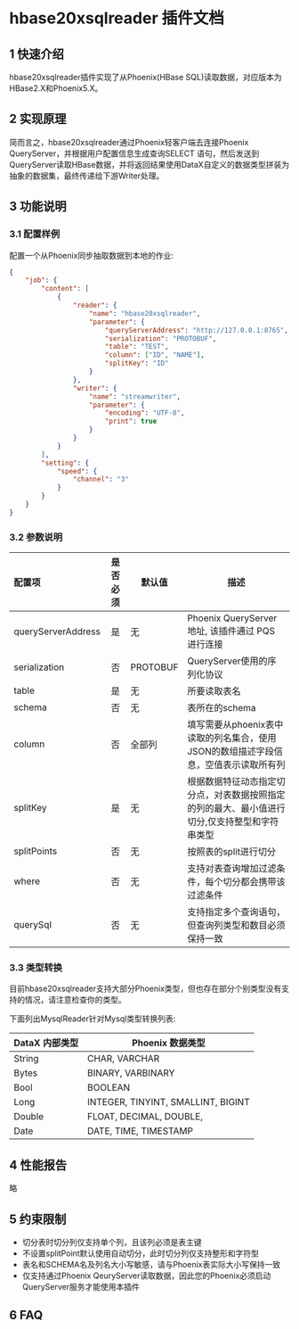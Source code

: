 # hbase20xsqlreader  插件文档

## 1 快速介绍

hbase20xsqlreader插件实现了从Phoenix(HBase SQL)读取数据，对应版本为HBase2.X和Phoenix5.X。

## 2 实现原理

简而言之，hbase20xsqlreader通过Phoenix轻客户端去连接Phoenix QueryServer，并根据用户配置信息生成查询SELECT 语句，然后发送到QueryServer读取HBase数据，并将返回结果使用DataX自定义的数据类型拼装为抽象的数据集，最终传递给下游Writer处理。

## 3 功能说明

### 3.1 配置样例

配置一个从Phoenix同步抽取数据到本地的作业:

```json
{
    "job": {
        "content": [
            {
                "reader": {
                    "name": "hbase20xsqlreader",  
                    "parameter": {
                        "queryServerAddress": "http://127.0.0.1:8765", 
                        "serialization": "PROTOBUF",  
                        "table": "TEST",    
                        "column": ["ID", "NAME"],   
                        "splitKey": "ID"   
                    }
                },
                "writer": {
                    "name": "streamwriter",
                    "parameter": {
                        "encoding": "UTF-8",
                        "print": true
                    }
                }
            }
        ],
        "setting": {
            "speed": {
                "channel": "3"
            }
        }
    }
}
```


### 3.2 参数说明

| 配置项             | 是否必须 | 默认值   | 描述                                                                                          |
| :----------------- | :------: | -------- | --------------------------------------------------------------------------------------- |
| queryServerAddress |    是    | 无       | Phoenix QueryServer 地址, 该插件通过 PQS 进行连接                                             |
| serialization      |    否    | PROTOBUF | QueryServer使用的序列化协议                                                                   |
| table              |    是    | 无       | 所要读取表名                                                                                  |
| schema             |    否    | 无       | 表所在的schema                                                                                |
| column             |    否    | 全部列   | 填写需要从phoenix表中读取的列名集合，使用JSON的数组描述字段信息，空值表示读取所有列           |
| splitKey           |    是    | 无       | 根据数据特征动态指定切分点，对表数据按照指定的列的最大、最小值进行切分,仅支持整型和字符串类型 |
| splitPoints        |    否    | 无       | 按照表的split进行切分                                                                         |
| where              |    否    | 无       | 支持对表查询增加过滤条件，每个切分都会携带该过滤条件                                          |
| querySql           |    否    | 无       | 支持指定多个查询语句，但查询列类型和数目必须保持一致                                          |

    
### 3.3 类型转换

目前hbase20xsqlreader支持大部分Phoenix类型，但也存在部分个别类型没有支持的情况，请注意检查你的类型。

下面列出MysqlReader针对Mysql类型转换列表:


| DataX 内部类型 | Phoenix 数据类型                   |
| -------------- | ---------------------------------- |
| String         | CHAR, VARCHAR                      |
| Bytes          | BINARY, VARBINARY                  |
| Bool           | BOOLEAN                            |
| Long           | INTEGER, TINYINT, SMALLINT, BIGINT |
| Double         | FLOAT, DECIMAL, DOUBLE,            |
| Date           | DATE, TIME, TIMESTAMP              |


## 4 性能报告

略

## 5 约束限制

* 切分表时切分列仅支持单个列，且该列必须是表主键
* 不设置splitPoint默认使用自动切分，此时切分列仅支持整形和字符型
* 表名和SCHEMA名及列名大小写敏感，请与Phoenix表实际大小写保持一致
* 仅支持通过Phoenix QeuryServer读取数据，因此您的Phoenix必须启动QueryServer服务才能使用本插件

## 6 FAQ

